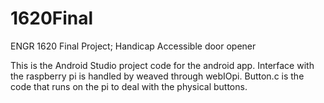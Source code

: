 # 1620Final
ENGR 1620 Final Project; Handicap Accessible door opener

This is the Android Studio project code for the android app. Interface with the raspberry pi is handled by weaved through webIOpi.
Button.c is the code that runs on the pi to deal with the physical buttons.

